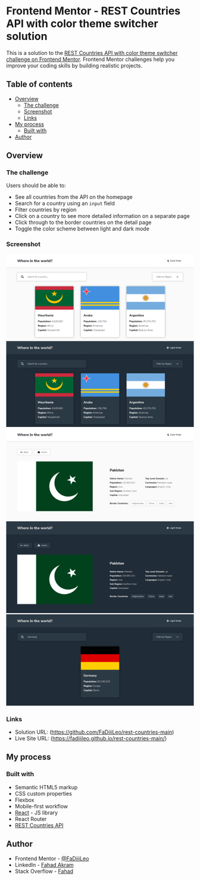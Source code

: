 # Frontend Mentor - REST Countries API with color theme switcher solution

This is a solution to the [REST Countries API with color theme switcher challenge on Frontend Mentor](https://www.frontendmentor.io/challenges/rest-countries-api-with-color-theme-switcher-5cacc469fec04111f7b848ca). Frontend Mentor challenges help you improve your coding skills by building realistic projects. 

## Table of contents

- [Overview](#overview)
  - [The challenge](#the-challenge)
  - [Screenshot](#screenshot)
  - [Links](#links)
- [My process](#my-process)
  - [Built with](#built-with)
- [Author](#author)

## Overview

### The challenge

Users should be able to:

- See all countries from the API on the homepage
- Search for a country using an `input` field
- Filter countries by region
- Click on a country to see more detailed information on a separate page
- Click through to the border countries on the detail page
- Toggle the color scheme between light and dark mode

### Screenshot

![](./solution-images/home-light-theme.png)
![](./solution-images/home-dark-theme.png)
![](./solution-images/country-light-theme.png)
![](./solution-images/country-dark-theme.png)
![](./solution-images/searched-country.png)

### Links

- Solution URL: (https://github.com/FaDiiiLeo/rest-countries-main)
- Live Site URL: (https://fadiiileo.github.io/rest-countries-main/)

## My process

### Built with

- Semantic HTML5 markup
- CSS custom properties
- Flexbox
- Mobile-first workflow
- [React](https://reactjs.org/) - JS library
- React Router
- [REST Countries API](https://restcountries.com/)

## Author

- Frontend Mentor - [@FaDiiiLeo](https://www.frontendmentor.io/profile/FaDiiiLeo)
- LinkedIn - [Fahad Akram](https://www.linkedin.com/in/fahad-akram-88bb9222b/)
- Stack Overflow - [Fahad](https://stackoverflow.com/users/12165302/fahad)
